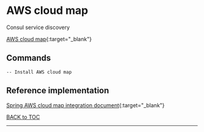 # AWS cloud map

Consul service discovery

[AWS cloud map](https://aws.amazon.com/cloud-map/){:target="_blank"}


## Commands

	-- Install AWS cloud map

	
## Reference implementation

[Spring AWS cloud map integration document](https://cloud.spring.io/spring-cloud-aws/spring-cloud-aws.html){:target="_blank"}

	

[BACK to TOC](../../README.md)

----------